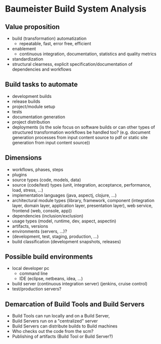Baumeister Build System Analysis
================================

Value proposition
-----------------
 * build (transformation) automatization
   * repeatable, fast, error free, efficient
 * enablement
   * continuous integration, documentation, statistics and quality metrics
 * standardization
 * structural clearness, explicit specification/documentation of dependencies and workflows

Build tasks to automate
-----------------------
 * development builds
 * release builds
 * project/module setup
 * tests
 * documentation generation
 * project distribution
 * deployments
(is the sole focus on software builds or can other types of structured transformation workflows be handled too?
 (e.g. document generation processes from input content source to pdf or static site generation from input content source))

Dimensions
----------
 * workflows, phases, steps
 * plugins
 * source types (code, models, data)
 * source (code/test) types (unit, integration, acceptance, performance, load, stress, ...)
 * implementation languages (java, aspectj, clojure, ...)
 * architectural module types (library, framework, component (integration layer, domain layer, application layer, presentation layer), web service, frontend (web, console, app))
 * dependencies (inclusion/exclusion)
 * usage types (model, runtime, dev, aspect, aspectin)
 * artifacts, versions
 * environments (servers, ...)?
 * (development, test, staging, production, ...)
 * build classification (development snapshots, releases)

Possible build environments
---------------------------
 * local developer pc
   * command line
   * IDE (eclipse, netbeans, idea, ...)
 * build server (continuous integration server) (jenkins, cruise control)
 * test/production servers?
 
Demarcation of Build Tools and Build Servers
--------------------------------------------
 * Build Tools can run locally and on a Build Server,
 * Build Servers run on a "centralized" server
 * Build Servers can distribute builds to Build machines
 * Who checks out the code from the scm? 
 * Publishing of artifacts (Build Tool or Build Server?)
